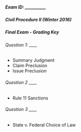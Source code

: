 ##### Exam ID: __________
##### Civil Procedure II (Winter 2016)
##### Final Exam - Grading Key

###### Question 1: ____
- Summary Judgment
- Claim Preclusion
- Issue Preclusion

###### Question 2 ____
- Rule 11 Sanctions

###### Question 3 ____
- State v. Federal Choice of Law


